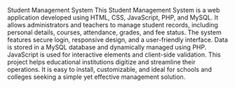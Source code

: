 Student Management System
This Student Management System is a web application developed using HTML, CSS, JavaScript, PHP, and MySQL. It allows administrators and teachers to manage student records, including personal details, courses, attendance, grades, and fee status. The system features secure login, responsive design, and a user-friendly interface. Data is stored in a MySQL database and dynamically managed using PHP. JavaScript is used for interactive elements and client-side validation. This project helps educational institutions digitize and streamline their operations. It is easy to install, customizable, and ideal for schools and colleges seeking a simple yet effective management solution.
